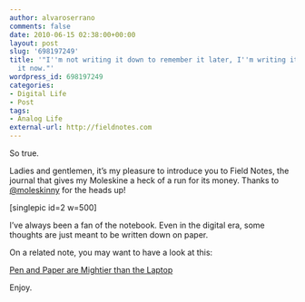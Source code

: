 ```yaml
---
author: alvaroserrano
comments: false
date: 2010-06-15 02:38:00+00:00
layout: post
slug: '698197249'
title: '"I''m not writing it down to remember it later, I''m writing it down to remember
  it now."'
wordpress_id: 698197249
categories:
- Digital Life
- Post
tags:
- Analog Life
external-url: http://fieldnotes.com
---
```


So true.

Ladies and gentlemen, it’s my pleasure to introduce you to Field Notes, the journal that gives my Moleskine a heck of a run for its money. Thanks to [@moleskinny](http://twitter.com/moleskinny/status/16157304740) for the heads up!

[singlepic id=2 w=500]

I’ve always been a fan of the notebook. Even in the digital era, some thoughts are just meant to be written down on paper.

On a related note, you may want to have a look at this:

[Pen and Paper are Mightier than the Laptop](http://www.ventureblog.com/articles/2009/09/pen_and_paper_are_mightier_than_the_laptop.php)

Enjoy.
